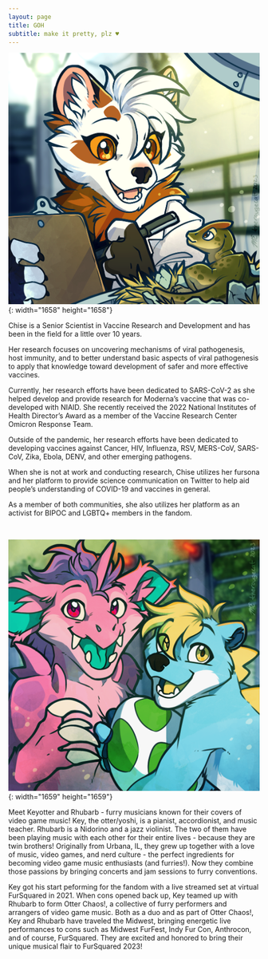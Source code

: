 ```yaml
---
layout: page
title: GOH
subtitle: make it pretty, plz ♥
---
```

![](/uploads/gohbio-chise.png){: width="1658" height="1658"}

Chise is a Senior Scientist in Vaccine Research and Development and has been in the field for a little over 10 years.

Her research focuses on uncovering mechanisms of viral pathogenesis, host immunity, and to better understand basic aspects of viral pathogenesis to apply that knowledge toward development of safer and more effective vaccines.

Currently, her research efforts have been dedicated to SARS-CoV-2 as she helped develop and provide research for Moderna’s vaccine that was co-developed with NIAID. She recently received the 2022 National Institutes of Health Director’s Award as a member of the Vaccine Research Center Omicron Response Team.

Outside of the pandemic, her research efforts have been dedicated to developing vaccines against Cancer, HIV, Influenza, RSV, MERS-CoV, SARS-CoV, Zika, Ebola, DENV, and other emerging pathogens.

When she is not at work and conducting research, Chise utilizes her fursona and her platform to provide science communication on Twitter to help aid people’s understanding of COVID-19 and vaccines in general.

As a member of both communities, she also utilizes her platform as an activist for BIPOC and LGBTQ+ members in the fandom.

&nbsp;

![](/uploads/gohbio-rhubarbkey.png){: width="1659" height="1659"}

Meet Keyotter and Rhubarb - furry musicians known for their covers of video game music\! Key, the otter/yoshi, is a pianist, accordionist, and music teacher. Rhubarb is a Nidorino and a jazz violinist. The two of them have been playing music with each other for their entire lives - because they are twin brothers\! Originally from Urbana, IL, they grew up together with a love of music, video games, and nerd culture - the perfect ingredients for becoming video game music enthusiasts (and furries\!). Now they combine those passions by bringing concerts and jam sessions to furry conventions.

Key got his start peforming for the fandom with a live streamed set at virtual FurSquared in 2021. When cons opened back up, Key teamed up with Rhubarb to form Otter Chaos\!, a collective of furry performers and arrangers of video game music. Both as a duo and as part of Otter Chaos\!, Key and Rhubarb have traveled the Midwest, bringing energetic live performances to cons such as Midwest FurFest, Indy Fur Con, Anthrocon, and of course, FurSquared. They are excited and honored to bring their unique musical flair to FurSquared 2023\!